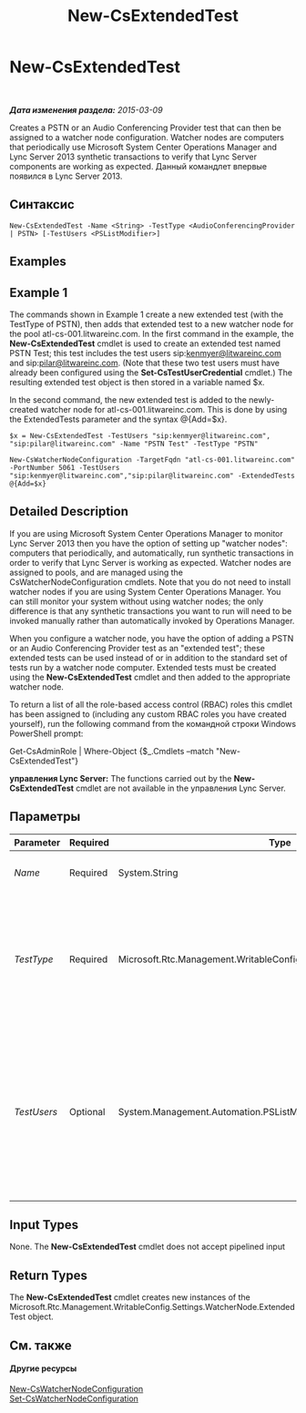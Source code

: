 ﻿---
title: New-CsExtendedTest
TOCTitle: New-CsExtendedTest
ms:assetid: d4756daa-a4ce-4d74-926b-89754cf7e0b2
ms:mtpsurl: https://technet.microsoft.com/ru-ru/library/JJ205275(v=OCS.15)
ms:contentKeyID: 49311285
ms.date: 05/19/2016
mtps_version: v=OCS.15
ms.translationtype: HT
---

# New-CsExtendedTest

 

_**Дата изменения раздела:** 2015-03-09_

Creates a PSTN or an Audio Conferencing Provider test that can then be assigned to a watcher node configuration. Watcher nodes are computers that periodically use Microsoft System Center Operations Manager and Lync Server 2013 synthetic transactions to verify that Lync Server components are working as expected. Данный командлет впервые появился в Lync Server 2013.

## Синтаксис

    New-CsExtendedTest -Name <String> -TestType <AudioConferencingProvider | PSTN> [-TestUsers <PSListModifier>]

## Examples

## Example 1

The commands shown in Example 1 create a new extended test (with the TestType of PSTN), then adds that extended test to a new watcher node for the pool atl-cs-001.litwareinc.com. In the first command in the example, the **New-CsExtendedTest** cmdlet is used to create an extended test named PSTN Test; this test includes the test users sip:kenmyer@litwareinc.com and sip:pilar@litwareinc.com. (Note that these two test users must have already been configured using the **Set-CsTestUserCredential** cmdlet.) The resulting extended test object is then stored in a variable named $x.

In the second command, the new extended test is added to the newly-created watcher node for atl-cs-001.litwareinc.com. This is done by using the ExtendedTests parameter and the syntax @{Add=$x}.

    $x = New-CsExtendedTest -TestUsers "sip:kenmyer@litwareinc.com", "sip:pilar@litwareinc.com" -Name "PSTN Test" -TestType "PSTN"
    
    New-CsWatcherNodeConfiguration -TargetFqdn "atl-cs-001.litwareinc.com" -PortNumber 5061 -TestUsers "sip:kenmyer@litwareinc.com","sip:pilar@litwareinc.com" -ExtendedTests @{Add=$x}

## Detailed Description

If you are using Microsoft System Center Operations Manager to monitor Lync Server 2013 then you have the option of setting up "watcher nodes": computers that periodically, and automatically, run synthetic transactions in order to verify that Lync Server is working as expected. Watcher nodes are assigned to pools, and are managed using the CsWatcherNodeConfiguration cmdlets. Note that you do not need to install watcher nodes if you are using System Center Operations Manager. You can still monitor your system without using watcher nodes; the only difference is that any synthetic transactions you want to run will need to be invoked manually rather than automatically invoked by Operations Manager.

When you configure a watcher node, you have the option of adding a PSTN or an Audio Conferencing Provider test as an "extended test"; these extended tests can be used instead of or in addition to the standard set of tests run by a watcher node computer. Extended tests must be created using the **New-CsExtendedTest** cmdlet and then added to the appropriate watcher node.

To return a list of all the role-based access control (RBAC) roles this cmdlet has been assigned to (including any custom RBAC roles you have created yourself), run the following command from the командной строки Windows PowerShell prompt:

Get-CsAdminRole | Where-Object {$\_.Cmdlets –match "New-CsExtendedTest"}

**управления Lync Server:** The functions carried out by the **New-CsExtendedTest** cmdlet are not available in the управления Lync Server.

## Параметры


<table>
<colgroup>
<col style="width: 25%" />
<col style="width: 25%" />
<col style="width: 25%" />
<col style="width: 25%" />
</colgroup>
<thead>
<tr class="header">
<th>Parameter</th>
<th>Required</th>
<th>Type</th>
<th>Description</th>
</tr>
</thead>
<tbody>
<tr class="odd">
<td><p><em>Name</em></p></td>
<td><p>Required</p></td>
<td><p>System.String</p></td>
<td><p>Friendly name to be given to the extended test.</p></td>
</tr>
<tr class="even">
<td><p><em>TestType</em></p></td>
<td><p>Required</p></td>
<td><p>Microsoft.Rtc.Management.WritableConfig.Settings.WatcherNode.TestType</p></td>
<td><p>Type of testing to be carried out by the extended test. Allowed values are:</p>
<p>* PSTN</p>
<p>* AudioConferencingProvider</p>
<p>You can only specify a single TestType per extended test.</p></td>
</tr>
<tr class="odd">
<td><p><em>TestUsers</em></p></td>
<td><p>Optional</p></td>
<td><p>System.Management.Automation.PSListModifier</p></td>
<td><p>SIP address of the user account(s) that will serve as test users. Multiple accounts can be specified by separating those accounts using commas; for example:</p>
<p>–TestUsers &quot;sip:kenmyer@litwareinc.com&quot;, &quot;sip:pilar@litwareinc.com&quot;</p>
<p>You must specify at least two test users when using the PSTN TestType.</p></td>
</tr>
</tbody>
</table>


## Input Types

None. The **New-CsExtendedTest** cmdlet does not accept pipelined input

## Return Types

The **New-CsExtendedTest** cmdlet creates new instances of the Microsoft.Rtc.Management.WritableConfig.Settings.WatcherNode.ExtendedTest object.

## См. также

#### Другие ресурсы

[New-CsWatcherNodeConfiguration](new-cswatchernodeconfiguration.md)  
[Set-CsWatcherNodeConfiguration](set-cswatchernodeconfiguration.md)

